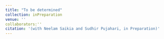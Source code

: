 ```yaml
---
title: "To be determined"
collection: inPreparation
venue: ''
collaborators:''
citation: '(with Neelam Saikia and Sudhir Pujahari, in Preparation)'
---
```



